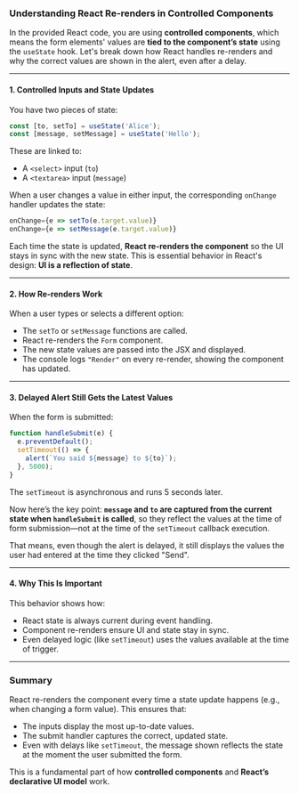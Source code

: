 
### Understanding React Re-renders in Controlled Components

In the provided React code, you are using **controlled components**, which means the form elements' values are **tied to the component’s state** using the `useState` hook. Let's break down how React handles re-renders and why the correct values are shown in the alert, even after a delay.

---

#### 1. **Controlled Inputs and State Updates**

You have two pieces of state:

```js
const [to, setTo] = useState('Alice');
const [message, setMessage] = useState('Hello');
```

These are linked to:

* A `<select>` input (`to`)
* A `<textarea>` input (`message`)

When a user changes a value in either input, the corresponding `onChange` handler updates the state:

```js
onChange={e => setTo(e.target.value)}
onChange={e => setMessage(e.target.value)}
```

Each time the state is updated, **React re-renders the component** so the UI stays in sync with the new state. This is essential behavior in React's design: **UI is a reflection of state**.

---

#### 2. **How Re-renders Work**

When a user types or selects a different option:

* The `setTo` or `setMessage` functions are called.
* React re-renders the `Form` component.
* The new state values are passed into the JSX and displayed.
* The console logs `"Render"` on every re-render, showing the component has updated.

---

#### 3. **Delayed Alert Still Gets the Latest Values**

When the form is submitted:

```js
function handleSubmit(e) {
  e.preventDefault();
  setTimeout(() => {
    alert(`You said ${message} to ${to}`);
  }, 5000);
}
```

The `setTimeout` is asynchronous and runs 5 seconds later.

Now here’s the key point: **`message` and `to` are captured from the current state when `handleSubmit` is called**, so they reflect the values at the time of form submission—not at the time of the `setTimeout` callback execution.

That means, even though the alert is delayed, it still displays the values the user had entered at the time they clicked "Send".

---

#### 4. **Why This Is Important**

This behavior shows how:

* React state is always current during event handling.
* Component re-renders ensure UI and state stay in sync.
* Even delayed logic (like `setTimeout`) uses the values available at the time of trigger.

---

### Summary

React re-renders the component every time a state update happens (e.g., when changing a form value). This ensures that:

* The inputs display the most up-to-date values.
* The submit handler captures the correct, updated state.
* Even with delays like `setTimeout`, the message shown reflects the state at the moment the user submitted the form.

This is a fundamental part of how **controlled components** and **React’s declarative UI model** work.
